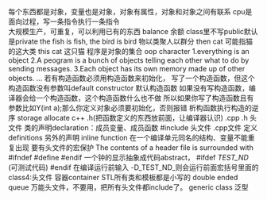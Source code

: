 每个东西都是对象，变量也是对象，对象有属性，对象和对象之间有联系
cpu是面向过程，写一条指令执行一条指令  
大规模生产，可重复，可以利用已有的东西
balance 余额
class里不写public默认是private
the fish is fish, the bird is bird 物以类聚人以群分
then cat 可能指猫的这大类 this cat 这只猫
程序是对象的集合
oop character
1.everything is an object
2.A peogram is a bunch of objects telling each other what to do by sending messages.
3.Each object has its own memory made up of other objects.
...
若有构造函数必须用构造函数来初始化，
写了一个构造函数，但这个构造函数没有参数叫default constructor 默认构造函数
如果没有写构造函数，编译器会给一个构造函数，这个构造函数什么也不做 
所以如果你写了构造函数且有参数比如Y(int a);那么你定义对象必须要初始化，否则报错
析构函数执行构造的逆序
storage allocate
c++ .h(把函数定义的东西放前面，让编译器认识) .cpp
.h 头文件 类的声明declaration：成员变量、成员函数
#include 头文件 .cpp文件 定义definitions
另外的声明 inline function
在一个编译单元同名的结构、变量不能重复出现
要有头文件的宏保护 
The contents of a header file is surrounded with 
#ifndef #define #endif
一个钟的显示抽象成代码abstract，
#ifdef _TEST_ND_ (可测试代码)
#endif
在编译运行前输入 -D_TEST_ND_则会运行前面宏括号里面的
class4:头文件 容器container
STL所有类和模板都是小写的
double ended queue
万能头文件，不要用，把所有头文件都include了。
generic class 泛型
